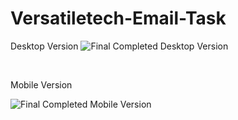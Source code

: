 ﻿# Versatiletech-Email-Task
Desktop Version
![Final Completed Desktop Version](https://github.com/user-attachments/assets/446889c7-f041-4669-96d5-ffb1bc5a358a)


<br/>

Mobile Version

![Final Completed Mobile Version](https://github.com/user-attachments/assets/35e79639-32f6-4296-9eb5-a0b1ead81b5a)
